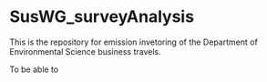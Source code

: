 # SusWG_surveyAnalysis

This is the repository for emission invetoring of the Department of Environmental Science business travels.

To be able to 
